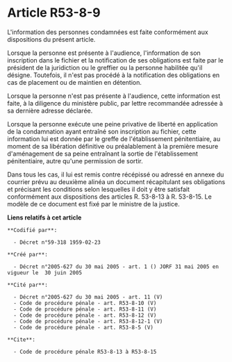 # Article R53-8-9

L'information des personnes condamnées est faite conformément aux dispositions du présent article.

Lorsque la personne est présente à l'audience, l'information de son inscription dans le fichier et la notification de ses
obligations est faite par le président de la juridiction ou le greffier ou la personne habilitée qu'il désigne. Toutefois, il
n'est pas procédé à la notification des obligations en cas de placement ou de maintien en détention.

Lorsque la personne n'est pas présente à l'audience, cette information est faite, à la diligence du ministère public, par
lettre recommandée adressée à sa dernière adresse déclarée.

Lorsque la personne exécute une peine privative de liberté en application de la condamnation ayant entraîné son inscription
au fichier, cette information lui est donnée par le greffe de l'établissement pénitentiaire, au moment de sa libération
définitive ou préalablement à la première mesure d'aménagement de sa peine entraînant la sortie de l'établissement
pénitentiaire, autre qu'une permission de sortir.

Dans tous les cas, il lui est remis contre récépissé ou adressé en annexe du courrier prévu au deuxième alinéa un document
récapitulant ses obligations et précisant les conditions selon lesquelles il doit y être satisfait conformément aux
dispositions des articles R. 53-8-13 à R. 53-8-15. Le modèle de ce document est fixé par le ministre de la justice.

**Liens relatifs à cet article**

	**Codifié par**:

	  - Décret n°59-318 1959-02-23

	**Créé par**:

	  - Décret n°2005-627 du 30 mai 2005 - art. 1 () JORF 31 mai 2005 en vigueur le  30 juin 2005

	**Cité par**:

	  - Décret n°2005-627 du 30 mai 2005 - art. 11 (V)
	  - Code de procédure pénale - art. R53-8-10 (V)
	  - Code de procédure pénale - art. R53-8-11 (V)
	  - Code de procédure pénale - art. R53-8-12 (V)
	  - Code de procédure pénale - art. R53-8-12-1 (V)
	  - Code de procédure pénale - art. R53-8-5 (V)

	**Cite**:

	  - Code de procédure pénale R53-8-13 à R53-8-15
